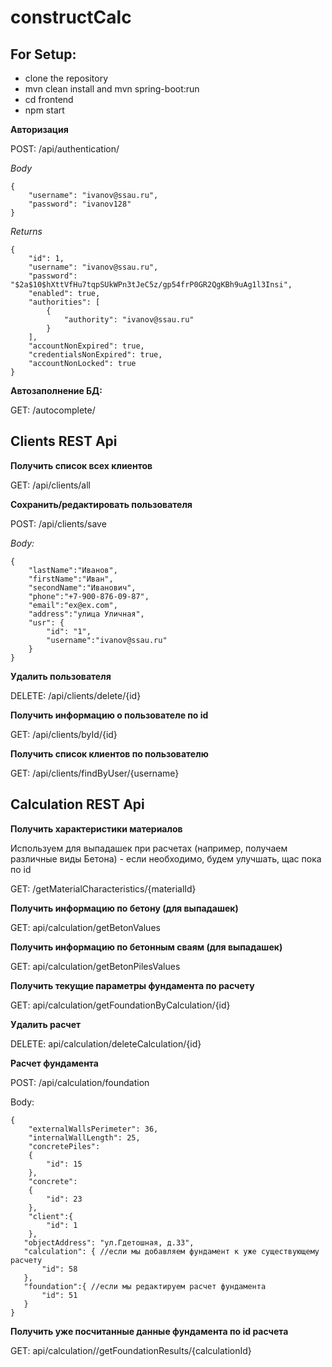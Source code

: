 # constructCalc
## For Setup:
* clone the repository
* mvn clean install and mvn spring-boot:run
* cd frontend
* npm start

**Авторизация**

POST: /api/authentication/

*Body*
```
{
    "username": "ivanov@ssau.ru",
    "password": "ivanov128"
}
```

*Returns*
```
{
    "id": 1,
    "username": "ivanov@ssau.ru",
    "password": "$2a$10$hXttVfHu7tqpSUkWPn3tJeC5z/gp54frP0GR2QgKBh9uAg1l3Insi",
    "enabled": true,
    "authorities": [
        {
            "authority": "ivanov@ssau.ru"
        }
    ],
    "accountNonExpired": true,
    "credentialsNonExpired": true,
    "accountNonLocked": true
}
```

**Автозаполнение БД:**

GET: /autocomplete/

## Clients REST Api
**Получить список всех клиентов**

GET: /api/clients/all

**Сохранить/редактировать пользователя**

POST: /api/clients/save

*Body:*
```
{
    "lastName":"Иванов",
    "firstName":"Иван",
    "secondName":"Иванович",
    "phone":"+7-900-876-09-87",
    "email":"ex@ex.com",
    "address":"улица Уличная",
    "usr": {
        "id": "1",
        "username":"ivanov@ssau.ru"
    }
}
```

**Удалить пользователя**

DELETE: /api/clients/delete/{id}

**Получить информацию о пользователе по id**

GET: /api/clients/byId/{id}     

**Получить список клиентов по пользователю**

GET: /api/clients/findByUser/{username}

## Calculation REST Api
**Получить характеристики материалов**

Используем для выпадашек при расчетах (например, получаем различные виды Бетона) - если необходимо, будем улучшать, щас пока по id

GET: /getMaterialCharacteristics/{materialId}

**Получить информацию по бетону (для выпадашек)**

GET: api/calculation/getBetonValues

**Получить информацию по бетонным сваям (для выпадашек)**

GET: api/calculation/getBetonPilesValues

**Получить текущие параметры фундамента по расчету**

GET: api/calculation/getFoundationByCalculation/{id}

**Удалить расчет**

DELETE: api/calculation/deleteCalculation/{id}

**Расчет фундамента**

POST: /api/calculation/foundation

Body:
```
{
    "externalWallsPerimeter": 36,
    "internalWallLength": 25,
    "concretePiles":
    {
        "id": 15
    },
    "concrete":
    {
        "id": 23
    },
    "client":{
        "id": 1
    },
   "objectAddress": "ул.Гдетошная, д.33",
   "calculation": { //если мы добавляем фундамент к уже существующему расчету
       "id": 58
   },
   "foundation":{ //если мы редактируем расчет фундамента
       "id": 51
   }
}
```
**Получить уже посчитанные данные фундамента по id расчета**

GET: api/calculation//getFoundationResults/{calculationId}

